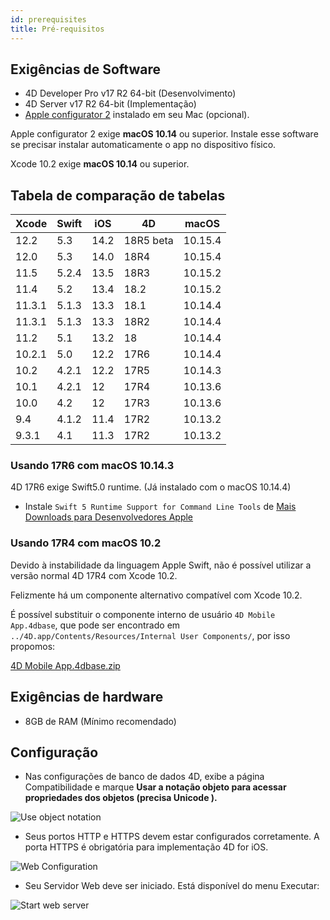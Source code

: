 ```yaml
---
id: prerequisites
title: Pré-requisitos
---
```


## Exigências de Software

* 4D Developer Pro v17 R2 64-bit (Desenvolvimento)
* 4D Server v17 R2 64-bit (Implementação)
* [Apple configurator 2](https://itunes.apple.com/us/app/apple-configurator-2/id1037126344) instalado em seu Mac (opcional).

Apple configurator 2 exige **macOS 10.14** ou superior. Instale esse software se precisar instalar automaticamente o app no dispositivo físico.

Xcode 10.2 exige **macOS 10.14** ou superior.

## Tabela de comparação de tabelas

| Xcode  | Swift | iOS  | 4D        | macOS   |
| ------ | ----- | ---- | --------- | ------- |
| 12.2   | 5.3   | 14.2 | 18R5 beta | 10.15.4 |
| 12.0   | 5.3   | 14.0 | 18R4      | 10.15.4 |
| 11.5   | 5.2.4 | 13.5 | 18R3      | 10.15.2 |
| 11.4   | 5.2   | 13.4 | 18.2      | 10.15.2 |
| 11.3.1 | 5.1.3 | 13.3 | 18.1      | 10.14.4 |
| 11.3.1 | 5.1.3 | 13.3 | 18R2      | 10.14.4 |
| 11.2   | 5.1   | 13.2 | 18        | 10.14.4 |
| 10.2.1 | 5.0   | 12.2 | 17R6      | 10.14.4 |
| 10.2   | 4.2.1 | 12.2 | 17R5      | 10.14.3 |
| 10.1   | 4.2.1 | 12   | 17R4      | 10.13.6 |
| 10.0   | 4.2   | 12   | 17R3      | 10.13.6 |
| 9.4    | 4.1.2 | 11.4 | 17R2      | 10.13.2 |
| 9.3.1  | 4.1   | 11.3 | 17R2      | 10.13.2 |

### Usando 17R6 com macOS 10.14.3

4D 17R6 exige Swift5.0 runtime. (Já instalado com o macOS 10.14.4)

 - Instale `Swift 5 Runtime Support for Command Line Tools` de [Mais  Downloads para Desenvolvedores Apple](https://developer.apple.com/download/more/)

### Usando 17R4 com macOS 10.2

Devido à instabilidade da linguagem Apple Swift, não é possível utilizar a versão normal  4D 17R4 com Xcode 10.2.

Felizmente há um componente alternativo compatível com Xcode 10.2.

É possível substituir o componente interno de usuário `4D Mobile App.4dbase`, que pode ser encontrado em  `../4D.app/Contents/Resources/Internal User Components/`, por isso propomos:

<a class="button"
href="https://download.4d.com/Products/Current/4D_v17R4/4D%20Mobile%20App%20-%20Xcode%2010.2/4D%20Mobile%20App.4dbase.zip">4D Mobile App.4dbase.zip</a>

## Exigências de hardware

* 8GB de RAM (Mínimo recomendado)

## Configuração

* Nas configurações de banco de dados 4D, exibe a página Compatibilidade e marque  **Usar a notação objeto para acessar propriedades dos objetos (precisa Unicode ).**

![Use object notation](assets/en/prerequisites/Use-object-notation.png)

* Seus portos HTTP e HTTPS devem estar configurados corretamente. A porta HTTPS  é obrigatória para implementação 4D for iOS.

![Web Configuration](assets/en/prerequisites/Web-Configuration.png)

* Seu Servidor Web deve ser iniciado. Está disponível do menu Executar:

![Start web server](assets/en/prerequisites/Start-web-server.png)
